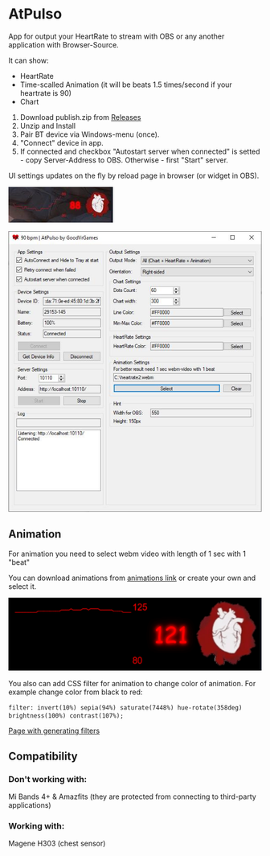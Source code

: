 # AtPulso
App for output your HeartRate to stream with OBS or any another application with Browser-Source.

It can show:
- HeartRate
- Time-scalled Animation (it will be beats 1.5 times/second if your heartrate is 90)
- Chart

1. Download publish.zip from [Releases](https://github.com/alextrof94/AtPulso/releases)
2. Unzip and Install
3. Pair BT device via Windows-menu (once).
4. "Connect" device in app.
5. If connected and checkbox "Autostart server when connected" is setted - copy Server-Address to OBS. Otherwise - first "Start" server.


UI settings updates on the fly by reload page in browser (or widget in OBS).

![Preview2](https://github.com/alextrof94/AtPulso/blob/main/images/screenshot.jpg)

![Settings](https://github.com/alextrof94/AtPulso/blob/main/images/main.jpg)


## Animation
For animation you need to select webm video with length of 1 sec with 1 "beat"

You can download animations from [animations link](https://github.com/alextrof94/AtPulso/tree/main/animations) or create your own and select it.

![Preview1](https://github.com/alextrof94/AtPulso/blob/main/images/preview.gif)

You also can add CSS filter for animation to change color of animation. For example change color from black to red:
```
filter: invert(10%) sepia(94%) saturate(7448%) hue-rotate(358deg) brightness(100%) contrast(107%);
```
[Page with generating filters](https://codepen.io/sosuke/pen/Pjoqqp)



## Compatibility
### Don't working with:
Mi Bands 4+ & Amazfits (they are protected from connecting to third-party applications)

### Working with:
Magene H303 (chest sensor)
